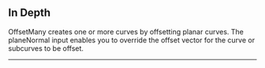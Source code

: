 ## In Depth
OffsetMany creates one or more curves by offsetting planar curves. The planeNormal input enables you to override the offset vector for the curve or subcurves to be offset.
___


